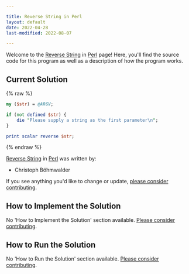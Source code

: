 ```yaml
---

title: Reverse String in Perl
layout: default
date: 2022-04-28
last-modified: 2022-08-07

---
```


Welcome to the [Reverse String](https://sampleprograms.io/projects/reverse-string) in [Perl](https://sampleprograms.io/languages/perl) page! Here, you'll find the source code for this program as well as a description of how the program works.

## Current Solution

{% raw %}

```perl
my ($str) = @ARGV;

if (not defined $str) {
    die "Please supply a string as the first parameter\n";
}

print scalar reverse $str;
```

{% endraw %}

[Reverse String](https://sampleprograms.io/projects/reverse-string) in [Perl](https://sampleprograms.io/languages/perl) was written by:

- Christoph Böhmwalder

If you see anything you'd like to change or update, [please consider contributing](https://github.com/TheRenegadeCoder/sample-programs).

## How to Implement the Solution

No 'How to Implement the Solution' section available. [Please consider contributing](https://github.com/TheRenegadeCoder/sample-programs-website).

## How to Run the Solution

No 'How to Run the Solution' section available. [Please consider contributing](https://github.com/TheRenegadeCoder/sample-programs-website).